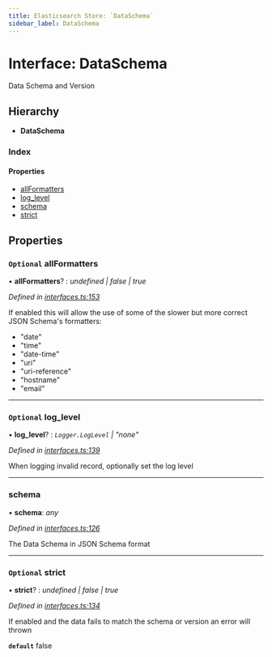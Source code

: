 ```yaml
---
title: Elasticsearch Store: `DataSchema`
sidebar_label: DataSchema
---
```


# Interface: DataSchema

Data Schema and Version

## Hierarchy

* **DataSchema**

### Index

#### Properties

* [allFormatters](dataschema.md#optional-allformatters)
* [log_level](dataschema.md#optional-log_level)
* [schema](dataschema.md#schema)
* [strict](dataschema.md#optional-strict)

## Properties

### `Optional` allFormatters

• **allFormatters**? : *undefined | false | true*

*Defined in [interfaces.ts:153](https://github.com/terascope/teraslice/blob/6aab1cd2/packages/elasticsearch-store/src/interfaces.ts#L153)*

If enabled this will allow the use of some of
the slower but more correct JSON Schema's formatters:

- "date"
- "time"
- "date-time"
- "uri"
- "uri-reference"
- "hostname"
- "email"

___

### `Optional` log_level

• **log_level**? : *`Logger.LogLevel` | "none"*

*Defined in [interfaces.ts:139](https://github.com/terascope/teraslice/blob/6aab1cd2/packages/elasticsearch-store/src/interfaces.ts#L139)*

When logging invalid record, optionally set the log level

___

###  schema

• **schema**: *any*

*Defined in [interfaces.ts:126](https://github.com/terascope/teraslice/blob/6aab1cd2/packages/elasticsearch-store/src/interfaces.ts#L126)*

The Data Schema in JSON Schema format

___

### `Optional` strict

• **strict**? : *undefined | false | true*

*Defined in [interfaces.ts:134](https://github.com/terascope/teraslice/blob/6aab1cd2/packages/elasticsearch-store/src/interfaces.ts#L134)*

If enabled and the data fails to match the schema or version
an error will thrown

**`default`** false
